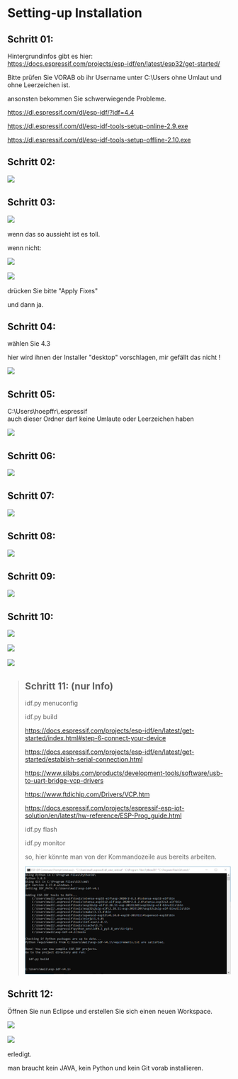 # Setting-up Installation

## Schritt 01:

Hintergrundinfos gibt es hier:  
https://docs.espressif.com/projects/esp-idf/en/latest/esp32/get-started/

Bitte prüfen Sie VORAB ob ihr Username unter C:\\Users ohne Umlaut und ohne Leerzeichen ist. 

ansonsten bekommen Sie schwerwiegende Probleme. 

https://dl.espressif.com/dl/esp-idf/?idf=4.4

https://dl.espressif.com/dl/esp-idf-tools-setup-online-2.9.exe

https://dl.espressif.com/dl/esp-idf-tools-setup-offline-2.10.exe

## Schritt 02:

![](https://user-images.githubusercontent.com/69573151/127839833-d287df63-63ee-4f83-8144-ec901b59e1e2.png)

## Schritt 03:

![](https://user-images.githubusercontent.com/69573151/124079826-edadf300-da49-11eb-9f2c-09df6762d1d3.png)

wenn das so aussieht ist es toll.  

wenn nicht:

![](https://user-images.githubusercontent.com/69573151/127839959-f86d3cbb-3f00-47b1-8695-aadd0b243e50.png)

![](https://user-images.githubusercontent.com/69573151/127840060-62ca0063-0bc0-4efe-8c67-be0569275592.png)

drücken Sie bitte "Apply Fixes"

und dann ja.

## Schritt 04:

wählen Sie 4.3

hier wird ihnen der Installer "desktop" vorschlagen, mir gefällt das nicht !

![](https://user-images.githubusercontent.com/69573151/127840259-084f3ce9-8d0c-4779-b7a0-6bc28cbf8860.png)


## Schritt 05:

C:\\Users\\hoepffr\\.espressif  
auch dieser Ordner darf keine Umlaute oder Leerzeichen haben

![](https://user-images.githubusercontent.com/69573151/124080125-4c736c80-da4a-11eb-8b2a-84fb4fa06eca.png)

## Schritt 06:

![](https://user-images.githubusercontent.com/69573151/130443695-329490e6-8fac-427f-aa90-7981b7c79663.png)

## Schritt 07:

![](https://user-images.githubusercontent.com/69573151/124080464-b1c75d80-da4a-11eb-8bf5-773fbe59612f.png)

## Schritt 08:

![](https://user-images.githubusercontent.com/69573151/124080562-cdcaff00-da4a-11eb-8764-e3bd49ac888b.png)

## Schritt 09:

![](https://user-images.githubusercontent.com/69573151/124081041-55b10900-da4b-11eb-8b47-22a968f55e4d.png)

## Schritt 10:

![](https://user-images.githubusercontent.com/69573151/124081144-737e6e00-da4b-11eb-83ef-0ee6f492b41d.png)

![](https://user-images.githubusercontent.com/69573151/124081164-7b3e1280-da4b-11eb-9c4f-f358c59daa36.png)

![](https://user-images.githubusercontent.com/69573151/124081200-86913e00-da4b-11eb-97c1-8a3e3532f13d.png)

> ## Schritt 11: (nur Info)
> 
> idf.py menuconfig
> 
> idf.py build
> 
> https://docs.espressif.com/projects/esp-idf/en/latest/get-started/index.html#step-6-connect-your-device
> 
> https://docs.espressif.com/projects/esp-idf/en/latest/get-started/establish-serial-connection.html
> 
> https://www.silabs.com/products/development-tools/software/usb-to-uart-bridge-vcp-drivers
> 
> https://www.ftdichip.com/Drivers/VCP.htm
> 
> https://docs.espressif.com/projects/espressif-esp-iot-solution/en/latest/hw-reference/ESP-Prog_guide.html
> 
> idf.py flash
> 
> idf.py monitor
> 
> so, hier könnte man von der Kommandozeile aus bereits arbeiten.
> 
> ![](https://raw.githubusercontent.com/Meisterschulen-am-Ostbahnhof-Munchen/Install-ISOBUS-Environment-docs/main/images/SettingUp/Schritt_12.png)

## Schritt 12:

Öffnen Sie nun Eclipse und erstellen Sie sich einen neuen Workspace.

![](https://user-images.githubusercontent.com/69573151/124082234-c147a600-da4c-11eb-9f46-4c323b9664d6.png)

![](https://user-images.githubusercontent.com/69573151/124082195-b2f98a00-da4c-11eb-9750-39be52277e92.png)

erledigt. 

man braucht kein JAVA, kein Python und kein Git vorab installieren.
